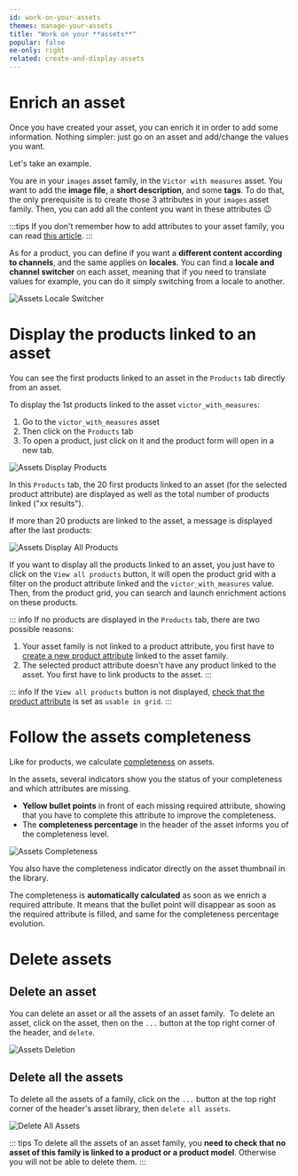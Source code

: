 ```yaml
---
id: work-on-your-assets
themes: manage-your-assets
title: "Work on your **assets**"
popular: false
ee-only: right
related: create-and-display-assets
---
```


# Enrich an asset
Once you have created your asset, you can enrich it in order to add some information.
Nothing simpler: just go on an asset and add/change the values you want.  

Let's take an example.

You are in your `images` asset family, in the `Victor with measures` asset. You want to add the **image file**, a **short description**, and some **tags**. To do that, the only prerequisite is to create those 3 attributes in your `images` asset family. Then, you can add all the content you want in these attributes :wink:

:::tips
If you don't remember how to add attributes to your asset family, you can read [this article](#manage-asset-families.html###Add-an-attribute).
:::

As for a product, you can define if you want a **different content according to channels**, and the same applies on **locales**.
You can find a **locale and channel switcher** on each asset, meaning that if you need to translate values for example, you can do it simply switching from a locale to another.

![Assets Locale Switcher](../img/Assets_LocaleSwitcher.png)

# Display the products linked to an asset
You can see the first products linked to an asset in the `Products` tab directly from an asset.

To display the 1st products linked to the asset `victor_with_measures`:
1. Go to the `victor_with_measures` asset
1. Then click on the `Products` tab
1. To open a product, just click on it and the product form will open in a new tab.

![Assets Display Products](../img/Assets_DisplayProducts.png)

In this `Products` tab, the 20 first products linked to an asset (for the selected product attribute) are displayed as well as the total number of products linked ("xx results").

If more than 20 products are linked to the asset, a message is displayed after the last products:

![Assets Display All Products](../img/Assets_DisplayAllProducts.png)

If you want to display all the products linked to an asset, you just have to click on the `View all products` button, it will open the product grid with a filter on the product attribute linked and the `victor_with_measures` value.
Then, from the product grid, you can search and launch enrichment actions on these products.

::: info
If no products are displayed in the `Products` tab, there are two possible reasons:
1. Your asset family is not linked to a product attribute, you first have to [create a new product attribute](manage-your-attributes.html#create-an-attribute) linked to the asset family.
1. The selected product attribute doesn't have any product linked to the asset. You first have to link products to the asset.
:::

::: info
If the `View all products` button is not displayed, [check that the product attribute](manage-your-attributes.html#edit-attribute-properties) is set as `usable in grid`.
:::

# Follow the assets completeness

Like for products, we calculate [completeness](manage-assets.html) on assets.

In the assets, several indicators show you the status of your completeness and which attributes are missing.
- **Yellow bullet points** in front of each missing required attribute, showing that you have to complete this attribute to improve the completeness.
- The **completeness percentage** in the header of the asset informs you of the completeness level.   

![Assets Completeness](../img/Assets_Completeness.png)

You also have the completeness indicator directly on the asset thumbnail in the library.

The completeness is **automatically calculated** as soon as we enrich a required attribute. It means that the bullet point will disappear as soon as the required attribute is filled, and same for the completeness percentage evolution.

# Delete assets

## Delete an asset
You can delete an asset or all the assets of an asset family.
 To delete an asset, click on the asset, then on the `...` button at the top right corner of the header, and `delete`.

![Assets Deletion](../img/Assets_Deletion.png)

## Delete all the assets
To delete all the assets of a family, click on the `...` button at the top right corner of the header's asset library, then `delete all assets`.

![Delete All Assets](../img/Assets_DeleteAllAssets.png)

::: tips
To delete all the assets of an asset family, you **need to check that no asset of this family is linked to a product or a product model**. Otherwise you will not be able to delete them.
:::
